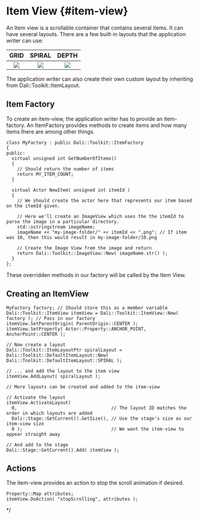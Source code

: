 <!--
/**-->

# Item View {#item-view}

An Item view is a scrollable container that contains several items.
It can have several layouts.
There are a few built-in layouts that the application writer can use:

|GRID                    |SPIRAL                    |DEPTH                    |
|:----------------------:|:------------------------:|:-----------------------:|
|![ ](item-view/grid.png)|![ ](item-view/spiral.png)|![ ](item-view/depth.png)|

The application writer can also create their own custom layout by inheriting from Dali::Toolkit::ItemLayout.

## Item Factory

To create an item-view, the application writer has to provide an item-factory.
An ItemFactory provides methods to create items and how many items there are among other things.

~~~{.cpp}
class MyFactory : public Dali::Toolkit::ItemFactory
{
public:
  virtual unsigned int GetNumberOfItems()
  {
    // Should return the number of items
    return MY_ITEM_COUNT;
  }

  virtual Actor NewItem( unsigned int itemId )
  {
    // We should create the actor here that represents our item based on the itemId given.

    // Here we'll create an ImageView which uses the the itemId to parse the image in a particular directory.
    std::ostringstream imageName;
    imageName << "my-image-folder/" << itemId << ".png"; // If item was 10, then this would result in my-image-folder/10.png

    // Create the Image View from the image and return
    return Dali::Toolkit::ImageView::New( imageName.str() );
  }
};
~~~
These overridden methods in our factory will be called by the Item View.

## Creating an ItemView

~~~{.cpp}
MyFactory factory; // Should store this as a member variable
Dali::Toolkit::ItemView itemView = Dali::Toolkit::ItemView::New( factory ); // Pass in our factory
itemView.SetParentOrigin( ParentOrigin::CENTER );
itemView.SetProperty( Actor::Property::ANCHOR_POINT, AnchorPoint::CENTER );

// Now create a layout
Dali::Toolkit::ItemLayoutPtr spiralLayout = Dali::Toolkit::DefaultItemLayout::New( Dali::Toolkit::DefaultItemLayout::SPIRAL );

// ... and add the layout to the item view
itemView.AddLayout( spiralLayout );

// More layouts can be created and added to the item-view

// Activate the layout
itemView.ActivateLayout(
  0,                                   // The layout ID matches the order in which layouts are added
  Dali::Stage::GetCurrent().GetSize(), // Use the stage's size as our item-view size
  0 );                                 // We want the item-view to appear straight away

// And add to the stage
Dali::Stage::GetCurrent().Add( itemView );
~~~

## Actions
The item-view provides an action to stop the scroll animation if desired.

~~~{.cpp}
Property::Map attributes;
itemView.DoAction( "stopScrolling", attributes );
~~~


*/